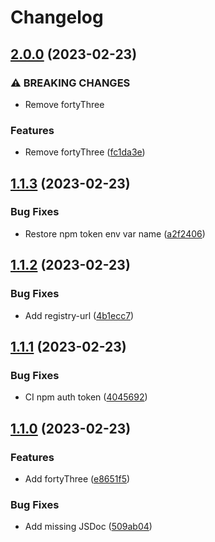 # Changelog

## [2.0.0](https://github.com/btmills/release-please-test/compare/v1.1.3...v2.0.0) (2023-02-23)


### ⚠ BREAKING CHANGES

* Remove fortyThree

### Features

* Remove fortyThree ([fc1da3e](https://github.com/btmills/release-please-test/commit/fc1da3e7b37a788c445e0cbc1af5c3af70ac54b8))

## [1.1.3](https://github.com/btmills/release-please-test/compare/v1.1.2...v1.1.3) (2023-02-23)


### Bug Fixes

* Restore npm token env var name ([a2f2406](https://github.com/btmills/release-please-test/commit/a2f240687872d7c84eddc49f111afc50cce83a22))

## [1.1.2](https://github.com/btmills/release-please-test/compare/v1.1.1...v1.1.2) (2023-02-23)


### Bug Fixes

* Add registry-url ([4b1ecc7](https://github.com/btmills/release-please-test/commit/4b1ecc768ab7027fce3b81419cf9cbe6e53e00c5))

## [1.1.1](https://github.com/btmills/release-please-test/compare/v1.1.0...v1.1.1) (2023-02-23)


### Bug Fixes

* CI npm auth token ([4045692](https://github.com/btmills/release-please-test/commit/40456929df7505693cd6938b564427e2590b7b74))

## [1.1.0](https://github.com/btmills/release-please-test/compare/v1.0.1...v1.1.0) (2023-02-23)


### Features

* Add fortyThree ([e8651f5](https://github.com/btmills/release-please-test/commit/e8651f5d5f3a7cedf1811989cc3fa1a91be0f37e))


### Bug Fixes

* Add missing JSDoc ([509ab04](https://github.com/btmills/release-please-test/commit/509ab04eedba663e60ad9810ce3a2adc8a64ce31))
